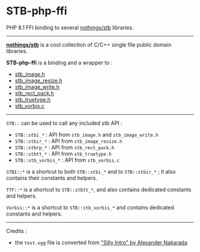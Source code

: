 # STB-php-ffi
PHP 8.1 FFI binding to several [nothings/stb](https://github.com/nothings/stb) libraries.

---

__[nothings/stb](https://github.com/nothings/stb)__ is a cool collection of C/C++ single file public domain libraries.

__STB-php-ffi__ is a binding and a wrapper to :

- [stb_image.h](https://github.com/nothings/stb/blob/master/stb_image.h)
- [stb_image_resize.h](https://github.com/nothings/stb/blob/master/stb_image_resize.h)
- [stb_image_write.h](https://github.com/nothings/stb/blob/master/stb_image_write.h)
- [stb_rect_pack.h](https://github.com/nothings/stb/blob/master/stb_rect_pack.h)
- [stb_truetype.h](https://github.com/nothings/stb/blob/master/stb_truetype.h)
- [stb_vorbis.c](https://github.com/nothings/stb/blob/master/stb_vorbis.c)


---

`STB::` can be used to call any included stb API :

- `STB::stbi_*`       : API from `stb_image.h` and `stb_image_write.h`
- `STB::stbir_*`      : API from `stb_image_resize.h`
- `STB::stbrp_*`      : API from `stb_rect_pack.h`
- `STB::stbtt_*`      : API from `stb_truetype.h`
- `STB::stb_vorbis_*` : API from `stb_vorbis.c`

`STBI::*` is a shortcut to both `STB::stbi_*` and to `STB::stbir_*` ; it also contains their constants and helpers.

`TTF::*` is a shortcut to `STB::stbtt_*`, and also contains dedicated constants and helpers.

`Vorbis::*` is a shortcut to `STB::stb_vorbis_*` and contains dedicated constants and helpers.

---

Credits :
- the `test.ogg` file is converted from ["Silly Intro" by Alexander Nakarada](https://freepd.com/comedy.php) 
